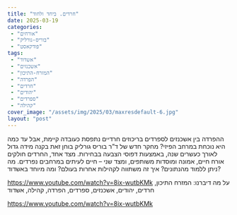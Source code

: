 ```yaml
---
title: "חרדים. ביחד ולחוד"
date: 2025-03-19
categories: 
 - "אורחים"
 - "בוריס-גורליק"
 - "פודקאסט"
tags: 
 - "אשדוד"
 - "אשכנזים"
 - "המזרח-התיכון"
 - "הפרדה"
 - "חרדים"
 - "יהודים"
 - "ספרדים"
 - "קהילה"
cover_image: "/assets/img/2025/03/maxresdefault-6.jpg"
layout: "post"
---
```


ההפרדה בין אשכנזים לספרדים בריכוזים חרדיים נתפסת כעובדה קיימת, אבל עד כמה היא נוכחת במרחב הפיזי? מחקר חדש של ד”ר בוריס גורליק בוחן זאת בקנה מידה גדול לאורך כעשרים שנה, באמצעות דפוסי הצבעה בבחירות. מצד אחד, החרדים חולקים אורח חיים, אמונה ומוסדות משותפים, ומצד שני – חיים לעיתים במרחבים נפרדים. מה ניתן ללמוד מהנתונים? איך זה משתווה לקהילות אחרות בעולם? ומה מיוחד באשדוד?

<https://www.youtube.com/watch?v=8ix-wutbKMk>
על מה דיברנו: המזרח התיכון, חרדים,  יהודים, אשכנזים, ספרדים, הפרדה, קהילה, אשדוד

<https://www.youtube.com/watch?v=8ix-wutbKMk>
